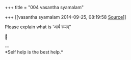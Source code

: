 +++
title = "004 vasantha syamalam"

+++
[[vasantha syamalam	2014-09-25, 08:19:58 [Source](https://groups.google.com/g/samskrita/c/Dr7tPuxvn_U)]]



Please explain what is 'आर्ष रूपम्"



--  
\*Self help is the best help.\*  

